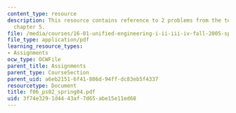 ```yaml
---
content_type: resource
description: This resource contains reference to 2 problems from the text Anderson
  chapter 5.
file: /media/courses/16-01-unified-engineering-i-ii-iii-iv-fall-2005-spring-2006/3f74e3291d4443af7d65abe15e11ed68_f06_ps02_spring04.pdf
file_type: application/pdf
learning_resource_types:
- Assignments
ocw_type: OCWFile
parent_title: Assignments
parent_type: CourseSection
parent_uid: a6eb2151-6f41-806d-94ff-dc83eb5f4337
resourcetype: Document
title: f06_ps02_spring04.pdf
uid: 3f74e329-1d44-43af-7d65-abe15e11ed68
---
```

